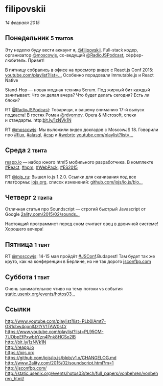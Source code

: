 # filipovskii

_14 февраля 2015_

## Понедельник <small>5 твитов</small>

Эту неделю буду вести аккаунт я, <a href="https://twitter.com/filipovskii" title="Andrey Salomatin">@filipovskii</a>. Full-stack кодер, организатор <a href="https://twitter.com/moscowjs" title="MoscowJS">@moscowjs</a>, со-ведущий <a href="https://twitter.com/RadioJSPodcast" title="RadioJS Podcast">@RadioJSPodcast</a>, сёрфер-любитель. Привет!

В пятницу собрались в офисе на просмотр видео с React.js Conf 2015: <a href="http://t.co/B0Be2C5XsD">youtube.com/playlist?list=…</a> Особенно порадовали Immutable.js и React Native

Stand-Hop — новая модная техника Scrum. Под жирный бит каждый зачитывает: Что он делал вчера? Что будет делать сегодня? Есть ли блоки?

RT <a href="https://twitter.com/RadioJSPodcast" title="RadioJS Podcast">@RadioJSPodcast</a>: Товарищи, к вашему вниманию 17-й выпуск подкаста! В гостях Роман <a href="https://twitter.com/rdvornov" title="Roman Dvornov">@rdvornov</a>. Opera &amp; Microsoft, спеки и стандарты. http:<a href="http://t.co/cqSnGcU7x6">bit.ly/1zNVk1N</a>

RT <a href="https://twitter.com/moscowjs" title="MoscowJS">@moscowjs</a>: Мы выложили видео докладов с MoscowJS 18. Говорили про <a href="https://twitter.com/search?q=%23flux">#flux</a>, <a href="https://twitter.com/search?q=%23alasql">#alasql</a>, <a href="https://twitter.com/search?q=%23csp">#csp</a> и <a href="https://twitter.com/search?q=%23webrtc">#webrtc</a> <a href="https://t.co/qRwaFA8krY">youtube.com/playlist?list=…</a>

## Среда <small>2 твита</small>

<a href="http://t.co/WyH8k6Zg4n">reapp.io</a> — набор юного html5 мобильного разработчика. В комплекте <a href="https://twitter.com/search?q=%23React">#React</a>, <a href="https://twitter.com/search?q=%23npm">#npm</a>, <a href="https://twitter.com/search?q=%23WebPack">#WebPack</a>, <a href="https://twitter.com/search?q=%23ES2015">#ES2015</a>

RT <a href="https://twitter.com/iojs_ru" title="iojs-ru">@iojs_ru</a>: Вышел io.js 1.2.0. Ссылки для скачивания под все платформы: <a href="https://t.co/i8r4Aj7RDU">iojs.org</a>, список изменений: <a href="https://t.co/4yLfkrYmIB">github.com/iojs/io.js/blo…</a>

## Четверг <small>2 твита</small>

Отличная статья про Soundscript — строгий быстрый Javascript от Google <a href="http://t.co/mp2V5b6wqA">2ality.com/2015/02/sounds…</a>

Настоящий программист перед сном считает овец в двоичной системе! Хорошего вечера!

## Пятница <small>1 твит</small>

RT <a href="https://twitter.com/moscowjs" title="MoscowJS">@moscowjs</a>: 14-15 мая пройдёт <a href="https://twitter.com/search?q=%23JSConf">#JSConf</a>.Budapest! Там будет так же круто, как на конференции в Берлине, но не так дорого <a href="http://t.co/FrYuDGNljh">jsconfbp.com</a>

## Суббота <small>1 твит</small>

Очень занимательное чтиво на тему потоки vs события <a href="http://t.co/c0UPQEHPn7">static.usenix.org/events/hotos03…</a>

## Ссылки

<a href="http://www.youtube.com/playlist?list=PLb0IAmt7-GS1cbw4qonlQztYV1TAW0sCr" target="_blank">http://www.youtube.com/playlist?list=PLb0IAmt7-GS1cbw4qonlQztYV1TAW0sCr</a>  
<a href="https://www.youtube.com/playlist?list=PL95OM-7UObpEfPxwbbYzn4Pnk8HCSo2lB" target="_blank">https://www.youtube.com/playlist?list=PL95OM-7UObpEfPxwbbYzn4Pnk8HCSo2lB</a>  
<a href="http://bit.ly/1zNVk1N" target="_blank">http://bit.ly/1zNVk1N</a>  
<a href="http://reapp.io" target="_blank">http://reapp.io</a>  
<a href="https://iojs.org" target="_blank">https://iojs.org</a>  
<a href="https://github.com/iojs/io.js/blob/v1.x/CHANGELOG.md" target="_blank">https://github.com/iojs/io.js/blob/v1.x/CHANGELOG.md</a>  
<a href="http://www.2ality.com/2015/02/soundscript.html?m=1" target="_blank">http://www.2ality.com/2015/02/soundscript.html?m=1</a>  
<a href="http://jsconfbp.com/" target="_blank">http://jsconfbp.com/</a>  
<a href="http://static.usenix.org/events/hotos03/tech/full_papers/vonbehren/vonbehren_html/" target="_blank">http://static.usenix.org/events/hotos03/tech/full_papers/vonbehren/vonbehren_html/</a>